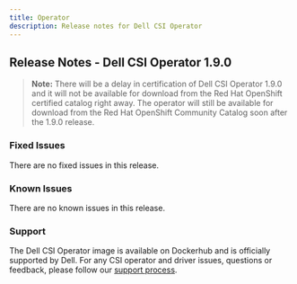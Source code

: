 ```yaml
---
title: Operator
description: Release notes for Dell CSI Operator
---
```


## Release Notes - Dell CSI Operator 1.9.0

>**Note:** There will be a delay in certification of Dell CSI Operator 1.9.0 and it will not be available for download from the Red Hat OpenShift certified catalog right away. The operator will still be available for download from the Red Hat OpenShift Community Catalog soon after the 1.9.0 release.

### Fixed Issues
There are no fixed issues in this release.

### Known Issues
There are no known issues in this release.

### Support
The Dell CSI Operator image is available on Dockerhub and is officially supported by Dell.
For any CSI operator and driver issues, questions or feedback, please follow our [support process](../../../support/).
